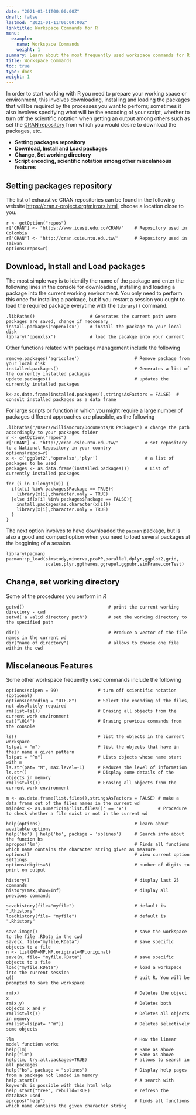 ```yaml
---
date: "2021-01-11T00:00:00Z"
draft: false
lastmod: "2021-01-11T00:00:00Z"
linktitle: Workspace Commands for R
menu:
  example:
    name: Workspace Commands
    weight: 1
summary: Learn about the most frequently used workspace commands for R.
title: Workspace Commands
toc: true
type: docs
weight: 1
---
```


In order to start working with R you need to prepare your working space or environment, this involves downloading, installing and loading the packages that will be required by the processes you want to perform; sometimes it also involves specifying what will be the encoding of your script, whether to turn off the scientific notation when getting an output among others such as set the [CRAN repository](https://cran.r-project.org/mirrors.html) from which you would desire to download the packages, etc.

* **Setting packages repository**
* **Download, Install and Load packages**
* **Change, Set working directory**
* **Script encoding, scientific notation among other miscelaneous features**

## Setting packages repository

The list of exhaustive CRAN repositories can be found in the following website <https://cran.r-project.org/mirrors.html>, choose a location close to you.

```{r, echo = FALSE}
r <- getOption("repos")
r["CRAN"] <- "https://www.icesi.edu.co/CRAN/"    # Repository used in Colombia
r["CRAN"] <- "http://cran.csie.ntu.edu.tw/"      # Repository used in Taiwan
options(repos=r)
```

##  Download, Install and Load packages

The most simple way is to identify the name of the package and enter the following lines in the console for downloading, installing and loading a package into the current working environment. You only need to perform this once for installing a package, but if you restart a session you ought to load the required package everytime with the `library()` command.

```{r, echo = FALSE}
.libPaths()                     # Generates the current path were packages are saved, change if neccesary
install.packages('openxlsx')    # install the package to your local disk
library('openxlsx')             # load the pacakge into your current 
```
Other functions related with package management include the following

```{r, echo = FALSE}
remove.packages('agricolae')                     # Remove package from your local disk
installed.packages()                             # Generates a list of the currently installed packages
update.packages()                                # updates the currently installed packages 

k<-as.data.frame(installed.packages(),stringsAsFactors = FALSE)  # consult installed packages as a data frame
```

For large scripts or function in which you might require a large number of packages different approaches are plausible, as the following

```{r, echo = FALSE}
.libPaths("/Users/williamcruz/Documents/R Packages") # change the path accordingly to your packages folder
r <- getOption("repos")
r["CRAN"] <- "http://cran.csie.ntu.edu.tw/"          # set repository to a National Repository in your country
options(repos=r)
x <- c('ggplot2','openxlsx','plyr')                  # a list of packages to be used
packages <- as.data.frame(installed.packages())      # List of currently installed packages

for (i in 1:length(x)) {
  if(x[i] %in% packages$Package == TRUE){
    library(x[i],character.only = TRUE)  
  }else if(x[i] %in% packages$Package == FALSE){
    install.packages(as.character(x[i]))
    library(x[i],character.only = TRUE)  
  }
}
```

The next option involves to have downloaded the `pacman` package, but is also a good and compact option when you need to load several packages at the beggining of a session.

```{r, echo = FALSE}
library(pacman)
pacman::p_load(simstudy,minerva,pcaPP,parallel,dplyr,ggplot2,grid,
               scales,plyr,ggthemes,ggrepel,ggpubr,simFrame,corTest)
```
## Change, set working directory

Some of the procedures you perform in *R*

```{r, echo = FALSE}
getwd()                                # print the current working directory - cwd
setwd('a valid directory path')        # set the working directory to the specified path

dir()                                  # Produce a vector of the file names in the current wd
dir("name of directory")               # allows to choose one file within the cwd
```

## Miscelaneous Features

Some other workspace frequently used commands include the following
```{r, echo = FALSE}
options(scipen = 99)               # turn off scientific notation (optional)
options(encoding = "UTF-8")        # Select the encoding of the files, not absolutely required
rm(list=ls())                      # Erasing all objects from the current work environment
cat("\014")                        # Erasing previous commands from the console

ls()                               # list the objects in the current workspace
ls(pat = "m")                      # list the objects that have in their name a given pattern
ls(pat = "^m")                     # Lists objects whose name start with m
ls.str(pat= "M", max.level=-1)     # Reduces the level of information
ls.str()                           # Display some details of the objects in memory
rm(list=ls())                      # Erasing all objects from the current work environment

m <- as.data.frame(list.files(),stringsAsFactors = FALSE) # make a data frame out of the files names in the current wd
m$index <- as.numeric(m$'list.files()' == 'x')            # Procedure to check whether a file exist or not in the current wd

help(options)                                    # learn about available options
help('bs') | help('bs', package = 'splines')     # Search info about the funcion bs
apropos('lm')                                    # Finds all functions which name contains the character string given as measure
options()                                        # view current option settings
options(digits=3)                                # number of digits to print on output

history()                                        # display last 25 commands
history(max,show=Inf)                            # display all previous commands

savehistory(file="myfile")                       # default is ".Rhistory"
loadhistory(file= "myfile")                      # default is ".Rhistory"

save.image()                                     # save the workspace to the file .RData in the cwd
save(x, file="myfile,RData")                     # save specific objects to a file
n <- list(MP=MP,MP.original=MP.original)         
save(n, file= "myfile.RData")                    # save specific objects to a file
load("myfile.RData")                             # load a workspace into the current session
q()                                              # quit R. You will be prompted to save the workspace

rm(x)                                            # Deletes the object x
rm(x,y)                                          # Deletes both objects x and y
rm(list=ls())                                    # Deletes all objects in memory
rm(list=ls(pat= "^m"))                           # Deletes selectively some objects

?lm                                              # How the linear model function works
help(lm)                                         # Same as above
help("lm")                                       # Same as above
help(lm, try.all.packages=TRUE)                  # allows to search in all packages
help("bs", package = "splines")                  # Display help pages from a package not loaded in memory
help.start()                                     # A search with keywords is possible with this html help
help.start("tree", rebuild=TRUE)                 # refresh the database used
apropos("help")                                  # finds all functions which name contains the given character string
```

